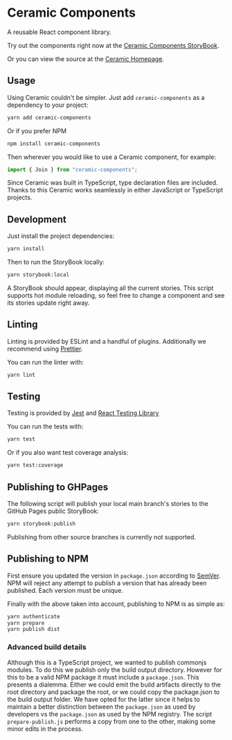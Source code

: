 # Ceramic Components

A reusable React component library.

Try out the components right now at the [Ceramic Components StoryBook](https://fildon.github.io/ceramic/).

Or you can view the source at the [Ceramic Homepage](https://github.com/fildon/ceramic).

## Usage

Using Ceramic couldn't be simpler. Just add `ceramic-components` as a dependency to your project:

```bash
yarn add ceramic-components
```

Or if you prefer NPM

```bash
npm install ceramic-components
```

Then wherever you would like to use a Ceramic component, for example:

```js
import { Join } from "ceramic-components";
```

Since Ceramic was built in TypeScript, type declaration files are included. Thanks to this Ceramic works seamlessly in either JavaScript or TypeScript projects.

## Development

Just install the project dependencies:

```bash
yarn install
```

Then to run the StoryBook locally:

```bash
yarn storybook:local
```

A StoryBook should appear, displaying all the current stories. This script supports hot module reloading, so feel free to change a component and see its stories update right away.

## Linting

Linting is provided by ESLint and a handful of plugins. Additionally we recommend using [Prettier](https://prettier.io/).

You can run the linter with:

```bash
yarn lint
```

## Testing

Testing is provided by [Jest](https://jestjs.io/) and [React Testing Library](https://testing-library.com/docs/react-testing-library/intro/)

You can run the tests with:

```bash
yarn test
```

Or if you also want test coverage analysis:

```bash
yarn test:coverage
```

## Publishing to GHPages

The following script will publish your local main branch's stories to the GitHub Pages public StoryBook:

```bash
yarn storybook:publish
```

Publishing from other source branches is currently not supported.

## Publishing to NPM

First ensure you updated the version in `package.json` according to [SemVer](https://semver.org/). NPM will reject any attempt to publish a version that has already been published. Each version must be unique.

Finally with the above taken into account, publishing to NPM is as simple as:

```bash
yarn authenticate
yarn prepare
yarn publish dist
```

### Advanced build details

Although this is a TypeScript project, we wanted to publish commonjs modules. To do this we publish only the build output directory. However for this to be a valid NPM package it must include a `package.json`. This presents a dialemma. Either we could emit the build artifacts directly to the root directory and package the root, or we could copy the package.json to the build output folder. We have opted for the latter since it helps to maintain a better distinction between the `package.json` as used by developers vs the `package.json` as used by the NPM registry. The script `prepare-publish.js` performs a copy from one to the other, making some minor edits in the process.
